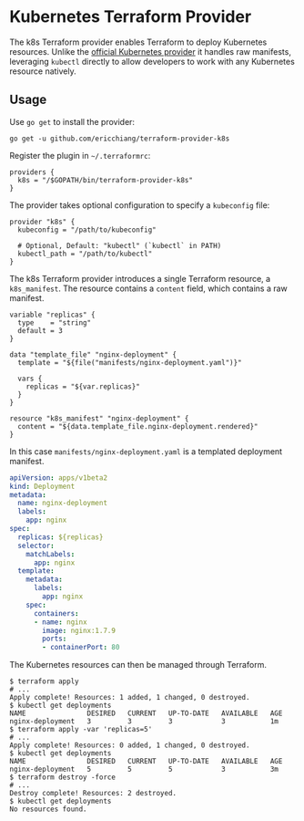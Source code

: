 # Kubernetes Terraform Provider

The k8s Terraform provider enables Terraform to deploy Kubernetes resources. Unlike the [official Kubernetes provider][kubernetes-provider] it handles raw manifests, leveraging `kubectl` directly to allow developers to work with any Kubernetes resource natively.

## Usage

Use `go get` to install the provider:

```
go get -u github.com/ericchiang/terraform-provider-k8s
```

Register the plugin in `~/.terraformrc`:

```hcl
providers {
  k8s = "/$GOPATH/bin/terraform-provider-k8s"
}
```

The provider takes optional configuration to specify a `kubeconfig` file:

```hcl
provider "k8s" {
  kubeconfig = "/path/to/kubeconfig"

  # Optional, Default: "kubectl" (`kubectl` in PATH)
  kubectl_path = "/path/to/kubectl"
}
```

The k8s Terraform provider introduces a single Terraform resource, a `k8s_manifest`. The resource contains a `content` field, which contains a raw manifest.

```hcl
variable "replicas" {
  type    = "string"
  default = 3
}

data "template_file" "nginx-deployment" {
  template = "${file("manifests/nginx-deployment.yaml")}"

  vars {
    replicas = "${var.replicas}"
  }
}

resource "k8s_manifest" "nginx-deployment" {
  content = "${data.template_file.nginx-deployment.rendered}"
}
```

In this case `manifests/nginx-deployment.yaml` is a templated deployment manifest.

```yaml
apiVersion: apps/v1beta2
kind: Deployment
metadata:
  name: nginx-deployment
  labels:
    app: nginx
spec:
  replicas: ${replicas}
  selector:
    matchLabels:
      app: nginx
  template:
    metadata:
      labels:
        app: nginx
    spec:
      containers:
      - name: nginx
        image: nginx:1.7.9
        ports:
        - containerPort: 80
```

The Kubernetes resources can then be managed through Terraform.

```terminal
$ terraform apply
# ...
Apply complete! Resources: 1 added, 1 changed, 0 destroyed.
$ kubectl get deployments
NAME               DESIRED   CURRENT   UP-TO-DATE   AVAILABLE   AGE
nginx-deployment   3         3         3            3           1m
$ terraform apply -var 'replicas=5'
# ...
Apply complete! Resources: 0 added, 1 changed, 0 destroyed.
$ kubectl get deployments
NAME               DESIRED   CURRENT   UP-TO-DATE   AVAILABLE   AGE
nginx-deployment   5         5         5            3           3m
$ terraform destroy -force
# ...
Destroy complete! Resources: 2 destroyed.
$ kubectl get deployments
No resources found.
```

[kubernetes-provider]: https://www.terraform.io/docs/providers/kubernetes/index.html
